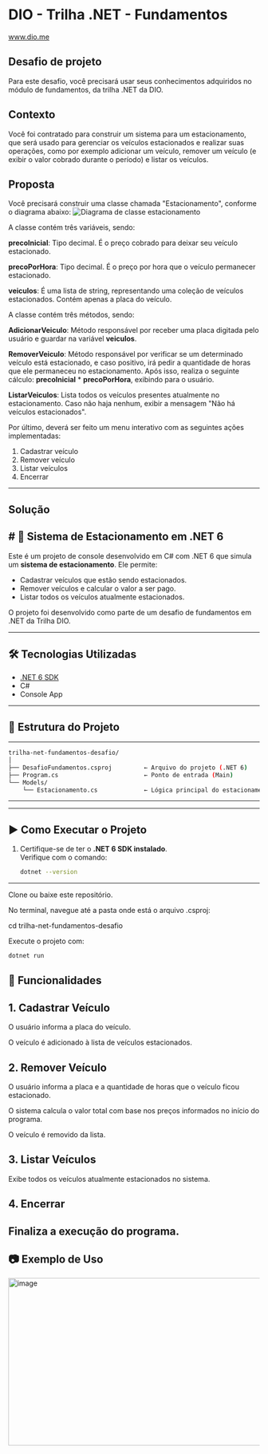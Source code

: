 # DIO - Trilha .NET - Fundamentos
www.dio.me

## Desafio de projeto
Para este desafio, você precisará usar seus conhecimentos adquiridos no módulo de fundamentos, da trilha .NET da DIO.

## Contexto
Você foi contratado para construir um sistema para um estacionamento, que será usado para gerenciar os veículos estacionados e realizar suas operações, como por exemplo adicionar um veículo, remover um veículo (e exibir o valor cobrado durante o período) e listar os veículos.

## Proposta
Você precisará construir uma classe chamada "Estacionamento", conforme o diagrama abaixo:
![Diagrama de classe estacionamento](diagrama_classe_estacionamento.png)

A classe contém três variáveis, sendo:

**precoInicial**: Tipo decimal. É o preço cobrado para deixar seu veículo estacionado.

**precoPorHora**: Tipo decimal. É o preço por hora que o veículo permanecer estacionado.

**veiculos**: É uma lista de string, representando uma coleção de veículos estacionados. Contém apenas a placa do veículo.

A classe contém três métodos, sendo:

**AdicionarVeiculo**: Método responsável por receber uma placa digitada pelo usuário e guardar na variável **veiculos**.

**RemoverVeiculo**: Método responsável por verificar se um determinado veículo está estacionado, e caso positivo, irá pedir a quantidade de horas que ele permaneceu no estacionamento. Após isso, realiza o seguinte cálculo: **precoInicial** * **precoPorHora**, exibindo para o usuário.

**ListarVeiculos**: Lista todos os veículos presentes atualmente no estacionamento. Caso não haja nenhum, exibir a mensagem "Não há veículos estacionados".

Por último, deverá ser feito um menu interativo com as seguintes ações implementadas:
1. Cadastrar veículo
2. Remover veículo
3. Listar veículos
4. Encerrar
-------------------------------------------------------------------------------------------------------------------------------------------------------------------------

## Solução

## # 🚗 Sistema de Estacionamento em .NET 6

Este é um projeto de console desenvolvido em C# com .NET 6 que simula um **sistema de estacionamento**. Ele permite:

- Cadastrar veículos que estão sendo estacionados.
- Remover veículos e calcular o valor a ser pago.
- Listar todos os veículos atualmente estacionados.

O projeto foi desenvolvido como parte de um desafio de fundamentos em .NET da Trilha DIO.

---

## 🛠️ Tecnologias Utilizadas

- [.NET 6 SDK](https://dotnet.microsoft.com/en-us/download/dotnet/6.0)
- C#
- Console App

---

## 📁 Estrutura do Projeto

-------------------------------------------------------------------------------------------------------------------------------------------------------------------------
```bash
trilha-net-fundamentos-desafio/
│
├── DesafioFundamentos.csproj         ← Arquivo do projeto (.NET 6)
├── Program.cs                        ← Ponto de entrada (Main)
└── Models/
    └── Estacionamento.cs             ← Lógica principal do estacionamento
````

-------------------------------------------------------------------------------------------------------------------------------------------------------------------------

---

## ▶️ Como Executar o Projeto

1. Certifique-se de ter o **.NET 6 SDK instalado**.  
   Verifique com o comando:

   ```bash
   dotnet --version
-------------------------------------------------------------------------------------------------------------------------------------------------------------------------
Clone ou baixe este repositório.

No terminal, navegue até a pasta onde está o arquivo .csproj:

cd trilha-net-fundamentos-desafio


Execute o projeto com:

```bash
dotnet run
````

## 📌 Funcionalidades
## 1. Cadastrar Veículo

O usuário informa a placa do veículo.

O veículo é adicionado à lista de veículos estacionados.

## 2. Remover Veículo

O usuário informa a placa e a quantidade de horas que o veículo ficou estacionado.

O sistema calcula o valor total com base nos preços informados no início do programa.

O veículo é removido da lista.

## 3. Listar Veículos

Exibe todos os veículos atualmente estacionados no sistema.

## 4. Encerrar

Finaliza a execução do programa.
-------------------------------------------------------------------------------------------------------------------------------------------------------------------------
## 📷 Exemplo de Uso
<img width="555" height="336" alt="image" src="https://github.com/user-attachments/assets/033fe126-d01c-42e4-a17d-454d397b5189" />





